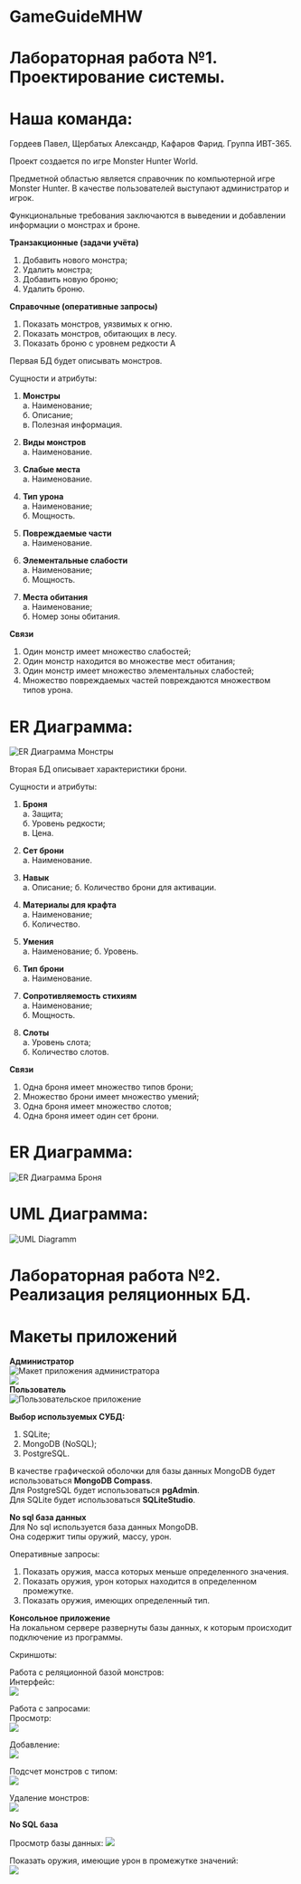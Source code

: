 # GameGuideMHW
# Лабораторная работа №1. Проектирование системы.
# Наша команда:
Гордеев Павел, Щербатых Александр, Кафаров Фарид. Группа ИВТ-365.

Проект создается по игре Monster Hunter World.

Предметной областью является справочник по компьютерной игре Monster Hunter.
В качестве пользователей выступают администратор и игрок.

Функциональные требования заключаются в выведении и добавлении информации о монстрах и броне.

**Транзакционные (задачи учёта)**
1. Добавить нового монстра;
2. Удалить монстра;
3. Добавить новую броню;
4. Удалить броню.  
  
**Справочные (оперативные запросы)**
1. Показать монстров, уязвимых к огню.
2. Показать монстров, обитающих в лесу.
3. Показать броню с уровнем редкости А

Первая БД будет описывать монстров.

Сущности и атрибуты:
1. **Монстры**  
  а. Наименование;  
  б. Описание;  
  в. Полезная информация.    

2. **Виды монстров**  
  а. Наименование.    
  
  
3. **Слабые места**  
  а. Наименование.  
  
  
4. **Тип урона**  
  а. Наименование;  
  б. Мощность.  


5. **Повреждаемые части**  
  а. Наименование.  


6. **Элементальные слабости**  
  а. Наименование;  
  б. Мощность.  
  
  
7. **Места обитания**  
  а. Наименование;  
  б. Номер зоны обитания.  
  
**Связи**  
1. Один монстр имеет множество слабостей;  
2. Один монстр находится во множестве мест обитания;  
3. Один монстр имеет множество элементальных слабостей;  
4. Множество повреждаемых частей повреждаются множеством типов урона.  

# ER Диаграмма:  
![ER Диаграмма Монстры](https://github.com/Pavel7811/GameGuideMHW/blob/main/Images/ER%20Diagram%20Monsters.png)  

Вторая БД описывает характеристики брони.

Сущности и атрибуты:
1. **Броня**  
  а. Защита;  
  б. Уровень редкости;  
  в. Цена.    

2. **Сет брони**  
  а. Наименование.    
  
  
3. **Навык**  
  а. Описание;
  б. Количество брони для активации.  
  
  
4. **Материалы для крафта**  
  а. Наименование;  
  б. Количество.  


5. **Умения**  
  а. Наименование; 
  б. Уровень.


6. **Тип брони**  
  а. Наименование.    
  
  
7. **Сопротивляемость стихиям**  
  а. Наименование;  
  б. Мощность.  
  
  
8. **Слоты**  
  а. Уровень слота;  
  б. Количество слотов.  
  
**Связи**  
1. Одна броня имеет множество типов брони;  
2. Множество брони имеет множество умений;  
3. Одна броня имеет множество слотов;    
4. Одна броня имеет один сет брони. 


# ER Диаграмма: 
![ER Диаграмма Броня](https://github.com/Pavel7811/GameGuideMHW/blob/main/Images/ER%20Diagram%20Armor.png)

# UML Диаграмма:    
![UML Diagramm](https://github.com/Pavel7811/GameGuideMHW/blob/main/Images/UML%20Diagram.png)

# Лабораторная работа №2. Реализация реляционных БД.  

# Макеты приложений   
**Администратор**  
![Макет приложения администратора](https://github.com/Pavel7811/GameGuideMHW/blob/main/Images/tables.png)  
![](https://github.com/Pavel7811/GameGuideMHW/blob/main/Images/monstrs.png)  
**Пользователь**  
![Пользовательское приложение](https://github.com/Pavel7811/GameGuideMHW/blob/main/Images/%D0%BC%D0%B0%D0%BA%D0%B5%D1%82%20%D1%82%D0%B5%D0%BB%D0%B5%D1%84%D0%BE%D0%BD.png)  

**Выбор используемых СУБД:**  
1. SQLite;  
2. MongoDB (NoSQL);  
3. PostgreSQL.  

В качестве графической оболочки для базы данных MongoDB будет использоваться **MongoDB Compass**.  
Для PostgreSQL будет использоваться **pgAdmin**.  
Для SQLite будет использоваться **SQLiteStudio**.  

**No sql база данных**  
Для No sql используется база данных MongoDB.  
Она содержит типы оружий, массу, урон.  

Оперативные запросы:  
1. Показать оружия, масса которых меньше определенного значения.  
2. Показать оружия, урон которых находится в определенном промежутке.  
3. Показать оружия, имеющих определенный тип.  

**Консольное приложение**  
На локальном сервере развернуты базы данных, к которым происходит подключение из программы.  

Скриншоты:  

Работа с реляционной базой монстров:  
Интерфейс:  
![](https://github.com/Pavel7811/GameGuideMHW/blob/main/Images/%D0%B8%D0%BD%D1%82%D0%B5%D1%80%D1%84%D0%B5%D0%B9%D1%81%20%D0%BA%D0%BE%D0%BD%D1%81%D0%BE%D0%BB%D1%8C%D0%BD%D0%BE%D0%B3%D0%BE%20%D0%BF%D1%80%D0%B8%D0%BB%D0%BE%D0%B6%D0%B5%D0%BD%D0%B8%D1%8F.PNG)  

Работа с запросами:  
Просмотр:  
![](https://github.com/Pavel7811/GameGuideMHW/blob/main/Images/%D0%BF%D0%BE%D0%BA%D0%B0%D0%B7%D0%B0%D1%82%D1%8C%20%D1%82%D0%B0%D0%B1%D0%BB%D0%B8%D1%86%D1%8B%20%D0%BC%D0%BE%D0%BD%D1%81%D1%82%D1%80%D0%BE%D0%B2.PNG)  

Добавление:    
![](https://github.com/Pavel7811/GameGuideMHW/blob/main/Images/%D0%B4%D0%BE%D0%B1%D0%B0%D0%B2%D0%BB%D0%B5%D0%BD%D0%B8%D0%B5%20%D0%BC%D0%BE%D0%BD%D1%81%D1%82%D1%80%D0%B0.PNG)  

Подсчет монстров с типом:  
![](https://github.com/Pavel7811/GameGuideMHW/blob/main/Images/%D0%BF%D0%BE%D0%B4%D1%81%D1%87%D0%B5%D1%82%20%D0%BC%D0%BE%D0%BD%D1%81%D1%82%D1%80%D0%BE%D0%B2%20%D1%81%20%D1%82%D0%B8%D0%BF%D0%BE%D0%BC.PNG)  

Удаление монстров:  
![](https://github.com/Pavel7811/GameGuideMHW/blob/main/Images/%D1%83%D0%B4%D0%B0%D0%BB%D0%B5%D0%BD%D0%B8%D0%B5%20%D0%BC%D0%BE%D0%BD%D1%81%D1%82%D1%80%D0%BE%D0%B2.PNG)  


**No SQL база**  

Просмотр базы данных:
![](https://github.com/Pavel7811/GameGuideMHW/blob/main/Images/NoSql%20%D0%BF%D1%80%D0%BE%D1%81%D0%BC%D0%BE%D1%82%D1%80.PNG)  


Показать оружия, имеющие урон в промежутке значений:  
![](https://github.com/Pavel7811/GameGuideMHW/blob/main/Images/%D0%B7%D0%B0%D0%BF%D1%80%D0%BE%D1%81%20%D0%BA%20%D0%B1%D0%B4%20%D1%83%D1%80%D0%BE%D0%BD.PNG)  
